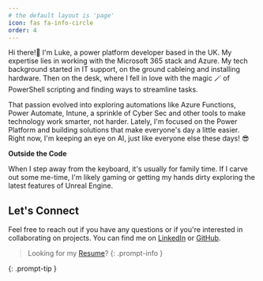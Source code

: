 ```yaml
---
# the default layout is 'page'
icon: fas fa-info-circle
order: 4
---
```


Hi there!👋 I'm Luke, a power platform developer based in the UK. My expertise lies in working with the Microsoft 365 stack and Azure. My tech background started in IT support, on the ground cableing and installing hardware. Then on the desk, where I fell in love with the magic 🪄 of PowerShell scripting and finding ways to streamline tasks.

That passion evolved into exploring automations like Azure Functions, Power Automate, Intune, a sprinkle of Cyber Sec and other tools to make technology work smarter, not harder. Lately, I'm focused on the Power Platform and building solutions that make everyone's day a little easier. Right now, I'm keeping an eye on AI, just like everyone else these days! 😎

**Outside the Code**

When I step away from the keyboard, it's usually for family time.  If I carve out some me-time, I'm likely gaming or getting my hands dirty exploring the latest features of Unreal Engine.

## Let's Connect
Feel free to reach out if you have any questions or if you're interested in collaborating on projects. You can find me on [LinkedIn](https://www.linkedin.com/in/lukecutmore) or [GitHub](https://github.com/R4RD0).


>Looking for my [Resume](/resume)?
{: .prompt-info }

{: .prompt-tip }